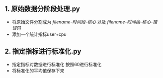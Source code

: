 ## 1. 原始数据分阶段处理.py

- 将原始文件分割成为 *filename-时间段-核心* 以及 *filename-时间段-核心-错误码*
-  添加一个统计指标user+cpu

## 2. 指定指标进行标准化.py

- 指定指标对数据进行标准化 按照60进行标准化
- 将标准化的平均值保存下来
